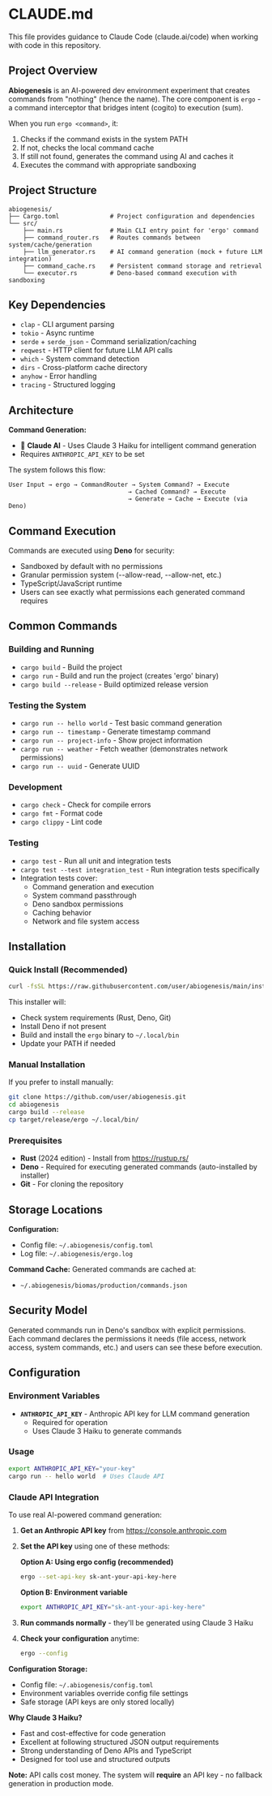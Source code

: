 # CLAUDE.md

This file provides guidance to Claude Code (claude.ai/code) when working with code in this repository.

## Project Overview

**Abiogenesis** is an AI-powered dev environment experiment that creates commands from "nothing" (hence the name). The core component is `ergo` - a command interceptor that bridges intent (cogito) to execution (sum).

When you run `ergo <command>`, it:
1. Checks if the command exists in the system PATH
2. If not, checks the local command cache
3. If still not found, generates the command using AI and caches it
4. Executes the command with appropriate sandboxing

## Project Structure

```
abiogenesis/
├── Cargo.toml              # Project configuration and dependencies
└── src/
    ├── main.rs             # Main CLI entry point for 'ergo' command
    ├── command_router.rs   # Routes commands between system/cache/generation
    ├── llm_generator.rs    # AI command generation (mock + future LLM integration)
    ├── command_cache.rs    # Persistent command storage and retrieval
    └── executor.rs         # Deno-based command execution with sandboxing
```

## Key Dependencies

- `clap` - CLI argument parsing
- `tokio` - Async runtime
- `serde` + `serde_json` - Command serialization/caching
- `reqwest` - HTTP client for future LLM API calls
- `which` - System command detection
- `dirs` - Cross-platform cache directory
- `anyhow` - Error handling
- `tracing` - Structured logging

## Architecture

**Command Generation:**
- 🤖 **Claude AI** - Uses Claude 3 Haiku for intelligent command generation
- Requires `ANTHROPIC_API_KEY` to be set

The system follows this flow:
```
User Input → ergo → CommandRouter → System Command? → Execute
                                 → Cached Command? → Execute  
                                 → Generate → Cache → Execute (via Deno)
```

## Command Execution

Commands are executed using **Deno** for security:
- Sandboxed by default with no permissions
- Granular permission system (--allow-read, --allow-net, etc.)
- TypeScript/JavaScript runtime
- Users can see exactly what permissions each generated command requires

## Common Commands

### Building and Running
- `cargo build` - Build the project
- `cargo run` - Build and run the project (creates 'ergo' binary)
- `cargo build --release` - Build optimized release version

### Testing the System
- `cargo run -- hello world` - Test basic command generation
- `cargo run -- timestamp` - Generate timestamp command
- `cargo run -- project-info` - Show project information
- `cargo run -- weather` - Fetch weather (demonstrates network permissions)
- `cargo run -- uuid` - Generate UUID

### Development
- `cargo check` - Check for compile errors
- `cargo fmt` - Format code
- `cargo clippy` - Lint code

### Testing
- `cargo test` - Run all unit and integration tests
- `cargo test --test integration_test` - Run integration tests specifically
- Integration tests cover:
  - Command generation and execution
  - System command passthrough
  - Deno sandbox permissions
  - Caching behavior
  - Network and file system access

## Installation

### Quick Install (Recommended)

```bash
curl -fsSL https://raw.githubusercontent.com/user/abiogenesis/main/install.sh | bash
```

This installer will:
- Check system requirements (Rust, Deno, Git)
- Install Deno if not present
- Build and install the `ergo` binary to `~/.local/bin`
- Update your PATH if needed

### Manual Installation

If you prefer to install manually:

```bash
git clone https://github.com/user/abiogenesis.git
cd abiogenesis
cargo build --release
cp target/release/ergo ~/.local/bin/
```

### Prerequisites

- **Rust** (2024 edition) - Install from https://rustup.rs/
- **Deno** - Required for executing generated commands (auto-installed by installer)
- **Git** - For cloning the repository

## Storage Locations

**Configuration:**
- Config file: `~/.abiogenesis/config.toml`
- Log file: `~/.abiogenesis/ergo.log`

**Command Cache:**
Generated commands are cached at:
- `~/.abiogenesis/biomas/production/commands.json`

## Security Model

Generated commands run in Deno's sandbox with explicit permissions. Each command declares the permissions it needs (file access, network access, system commands, etc.) and users can see these before execution.

## Configuration

### Environment Variables

- **`ANTHROPIC_API_KEY`** - Anthropic API key for LLM command generation
  - Required for operation
  - Uses Claude 3 Haiku to generate commands

### Usage

```bash
export ANTHROPIC_API_KEY="your-key"
cargo run -- hello world  # Uses Claude API
```

### Claude API Integration

To use real AI-powered command generation:

1. **Get an Anthropic API key** from https://console.anthropic.com

2. **Set the API key** using one of these methods:

   **Option A: Using ergo config (recommended)**
   ```bash
   ergo --set-api-key sk-ant-your-api-key-here
   ```
   
   **Option B: Environment variable**
   ```bash
   export ANTHROPIC_API_KEY="sk-ant-your-api-key-here"
   ```

3. **Run commands normally** - they'll be generated using Claude 3 Haiku

4. **Check your configuration** anytime:
   ```bash
   ergo --config
   ```

**Configuration Storage:**
- Config file: `~/.abiogenesis/config.toml`
- Environment variables override config file settings
- Safe storage (API keys are only stored locally)

**Why Claude 3 Haiku?**
- Fast and cost-effective for code generation
- Excellent at following structured JSON output requirements  
- Strong understanding of Deno APIs and TypeScript
- Designed for tool use and structured outputs

**Note:** API calls cost money. The system will **require** an API key - no fallback generation in production mode.